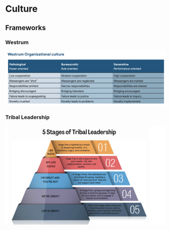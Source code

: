 # Culture

## Frameworks

### Westrum
![](/images/westrum.png)

### Tribal Leadership
![](/images/triballeadership.png)
